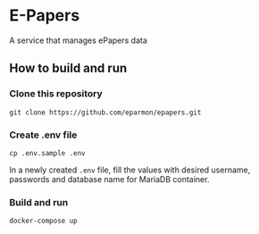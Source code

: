 # E-Papers

A service that manages ePapers data

## How to build and run

### Clone this repository

```shell
git clone https://github.com/eparmon/epapers.git
```

### Create .env file

```shell
cp .env.sample .env
```

In a newly created `.env` file, fill the values with desired username, passwords and database name for MariaDB container.

### Build and run

```shell
docker-compose up
```